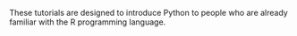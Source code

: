 These tutorials are designed to introduce Python to people who are already familiar with the R programming language.
